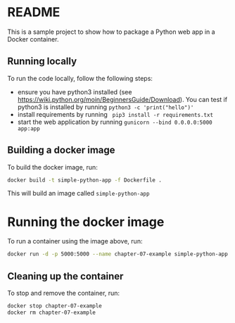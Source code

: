 # README

This is a sample project to show how to package a Python web app in a Docker container.

## Running locally

To run the code locally, follow the following steps:

* ensure you have python3 installed (see <https://wiki.python.org/moin/BeginnersGuide/Download>). You can test if python3 is installed by running `python3 -c 'print("hello")'` 
* install requirements by running ` pip3 install -r requirements.txt`
* start the web application by running `gunicorn --bind 0.0.0.0:5000 app:app`


## Building a docker image

 To build the docker image, run:

 ```bash
 docker build -t simple-python-app -f Dockerfile .
 ```

 This will build an image called `simple-python-app`

# Running the docker image

To run a container using the image above, run:

```bash
docker run -d -p 5000:5000 --name chapter-07-example simple-python-app
```

## Cleaning up the container

To stop and remove the container, run:

```bash
docker stop chapter-07-example
docker rm chapter-07-example
```